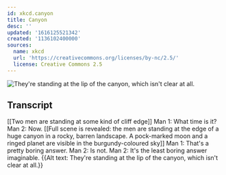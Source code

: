 ```yaml
---
id: xkcd.canyon
title: Canyon
desc: ''
updated: '1616125521342'
created: '1136102400000'
sources:
  name: xkcd
  url: 'https://creativecommons.org/licenses/by-nc/2.5/'
  license: Creative Commons 2.5
---
```

![They're standing at the lip of the canyon, which isn't clear at all.](https://imgs.xkcd.com/comics/canyon_small.jpg)

## Transcript
[[Two men are standing at some kind of cliff edge]]
Man 1: What time is it?
Man 2: Now.
[[Full scene is revealed: the men are standing at the edge of a huge canyon in a rocky, barren landscape. A pock-marked moon and a ringed planet are visible in the burgundy-coloured sky]]
Man 1: That's a pretty boring answer.
Man 2: Is not.
Man 2: It's the least boring answer imaginable.
{{Alt text: They're standing at the lip of the canyon, which isn't clear at all.}}
